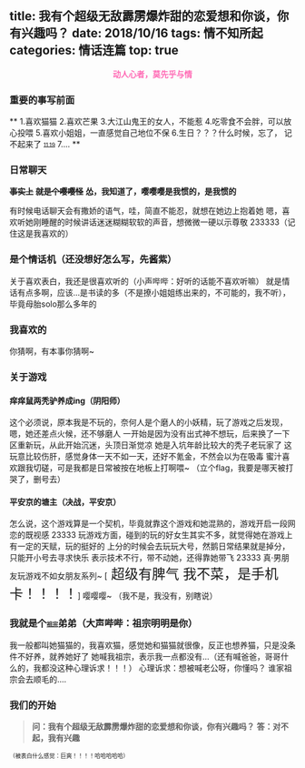 title: 我有个超级无敌霹雳爆炸甜的恋爱想和你谈，你有兴趣吗？
date: 2018/10/16
tags: 情不知所起
categories: 情话连篇
top: true
---
<strong><center><font color="hotpink">动人心者，莫先乎与情</font></center></strong>

### <font>重要的事写前面</font>
** 1.喜欢猫猫
   2.喜欢芒果
   3.大江山鬼王的女人，不能惹
   4.吃零食不会胖，可以放心投喂
   5.喜欢小姐姐，一直感觉自己地位不保
   6.生日？？？什么时候，忘了， 记不起来了 ~~<font size="0.5px">11.19</font>~~
   7....
**			  
<!--more-->
### 日常聊天
~~<strong>事实上</strong>~~
~~<strong>就是个嘤嘤怪</strong>~~
<strong>怂，我知道了，嘤嘤嘤是我惯的，是我惯的</strong>

有时候电话聊天会有撒娇的语气，哇，简直不能忍，就想在她边上抱着她
嗯，喜欢听她刚睡醒的时候讲话迷迷糊糊软软的声音，想微微一硬以示尊敬 233333（记住这是我喜欢的）


### 是个情话机（还没想好怎么写，先酱紫）
关于喜欢表白，我还是很喜欢听的（小声哔哔：好听的话能不喜欢听嘛）
就是情话有点多啊，应该...是书读的多（不是撩小姐姐练出来的，不可能的，我不听），毕竟母胎solo那么多年的


### 我喜欢的
你猜啊，有本事你猜啊~	

### 关于游戏
#### 痒痒鼠两秃驴养成ing（阴阳师）

这个必须说，原本我是不玩的，奈何人是个磨人的小妖精，玩了游戏之后发现，嗯，她还差点火候，还不够磨人
一开始是因为没有出式神不想玩，后来换了一下区重新玩，从此开始沉迷，头顶日渐觉凉 
她是入坑年龄比较大的秃子老玩家了
这玩意比较伤肝，感觉身体一天不如一天，还好不氪金，不然会以为在吸毒
蜜汁喜欢跟我切磋，可是我都是日常被按在地板上打啊喂~
（立个flag，我要是哪天被打哭了，删号去）

#### 平安京的塘主（决战，平安京）
怎么说，这个游戏算是一个契机，毕竟就靠这个游戏和她混熟的，游戏开启一段网恋的既视感 23333
玩游戏方面，碰到的玩的好女生其实不多，就觉得她在游戏上有一定的天赋，玩的挺好的
上分的时候会去玩玩大号，然鹅日常结果就是掉分，只能开小号去寻求快乐  表示技术不行，带不动她，还得靠她带飞 23333
真·男朋友玩游戏不如女朋友系列~
 [<font size="5px"> 超级有脾气 我不菜，是手机卡！！！！</font>] 嘤嘤嘤~
（我不是，我没有，别瞎说）

### 我就是个~~<font size="1px">祖宗</font>~~弟弟（大声哔哔：祖宗明明是你）

我一般都叫她猫猫的，我喜欢猫，感觉她和猫猫就很像，反正也想养猫，只是没条件不好养，就养她好了
她喊我祖宗，表示我一点都没有...（还有喊爸爸，哥哥什么的，我都没这种心理诉求！！！）
心理诉求：想被喊老公呀，你懂吗？
谁家祖宗会去顺毛的....

### 我们的开始

><strong>问：我有个超级无敌霹雳爆炸甜的恋爱想和你谈，你有兴趣吗？</strong>
><strong>答：对不起，我有兴趣</strong>

<font size="0.5px">（被表白什么感觉：巨爽！！！！哈哈哈哈哈）</font>